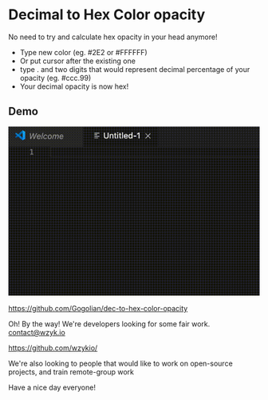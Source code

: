 # Decimal to Hex Color opacity

No need to try and calculate hex opacity in your head anymore!

- Type new color (eg. #2E2 or #FFFFFF)
- Or put cursor after the existing one
- type . and two digits that would represent decimal percentage of your opacity (eg. #ccc.99)
- Your decimal opacity is now hex!

## Demo

![demo](demo.gif)


https://github.com/Gogolian/dec-to-hex-color-opacity

Oh! By the way! We're developers looking for some fair work. contact@wzyk.io

https://github.com/wzykio/

We're also looking to people that would like to work on open-source projects, and train remote-group work

Have a nice day everyone!